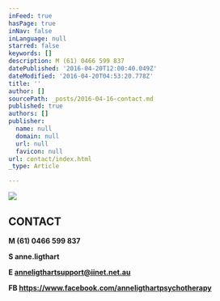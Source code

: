 ```yaml
---
inFeed: true
hasPage: true
inNav: false
inLanguage: null
starred: false
keywords: []
description: M (61) 0466 599 837
datePublished: '2016-04-20T12:00:40.049Z'
dateModified: '2016-04-20T04:53:20.778Z'
title: ''
author: []
sourcePath: _posts/2016-04-16-contact.md
published: true
authors: []
publisher:
  name: null
  domain: null
  url: null
  favicon: null
url: contact/index.html
_type: Article

---
```

![](https://the-grid-user-content.s3-us-west-2.amazonaws.com/3a0ebb6e-1830-4bd4-b69e-d16a82c43ded.jpg)

## CONTACT

**M (61) 0466 599 837**

**S anne.ligthart**

**E anneligthartsupport@iinet.net.au**

**FB https://www.facebook.com/anneligthartpsychotherapy**